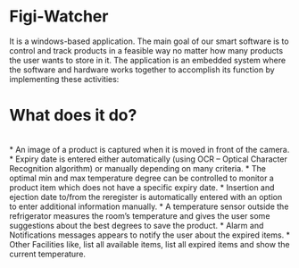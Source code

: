 # Figi-Watcher
It is a windows-based application. The main goal of our smart software is to control and track products in a feasible way no matter how many products the user wants to store in it. The application is an embedded system where the software and hardware works together to accomplish its function by implementing these activities:
# What does it do?
<br>
* An image of a product is captured when it is moved in front of the camera.
* Expiry date is entered either automatically (using OCR – Optical Character Recognition algorithm) or manually depending on many criteria.
* The optimal min and max temperature degree can be controlled to monitor a product item which does not have a specific expiry date.
* Insertion and ejection date to/from the reregister is automatically entered with an option to enter additional information manually.
* A temperature sensor outside the refrigerator measures the room’s temperature and gives the user some suggestions about the best degrees to save the product.
* Alarm and Notifications messages appears to notify the user about the expired items.
* Other Facilities like, list all available items, list all expired items and show the current temperature.